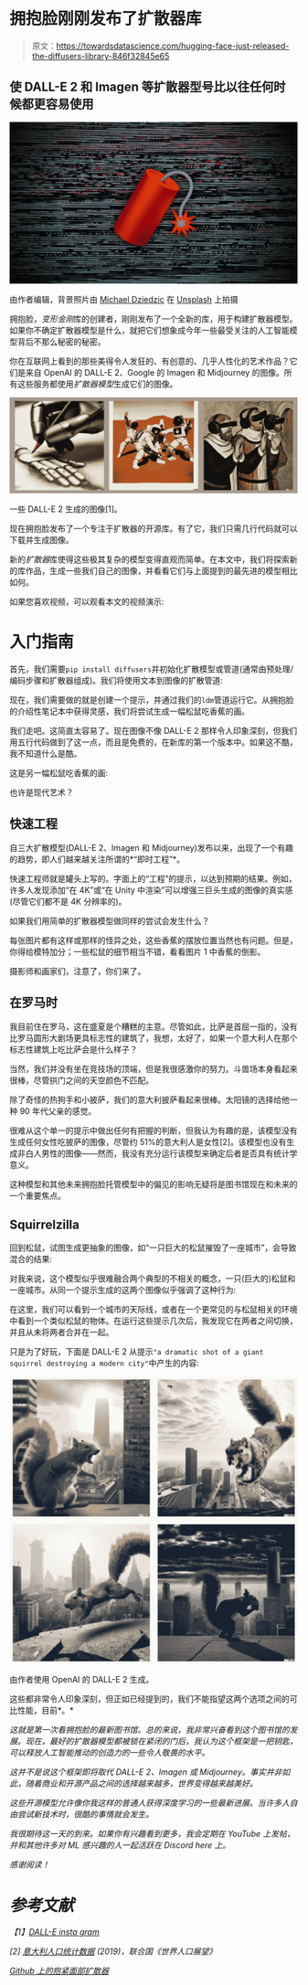 # 拥抱脸刚刚发布了扩散器库

> 原文：<https://towardsdatascience.com/hugging-face-just-released-the-diffusers-library-846f32845e65>

## 使 DALL-E 2 和 Imagen 等扩散器型号比以往任何时候都更容易使用

![](img/f182510868ddac569b5d94604bb0aef3.png)

由作者编辑，背景照片由 [Michael Dziedzic](https://unsplash.com/@lazycreekimages) 在 [Unsplash](https://unsplash.com?utm_source=medium&utm_medium=referral) 上拍摄

拥抱脸，*变形金刚*库的创建者，刚刚发布了一个全新的库，用于构建扩散器模型。如果你不确定扩散器模型是什么，就把它们想象成今年一些最受关注的人工智能模型背后不那么秘密的秘密。

你在互联网上看到的那些美得令人发狂的、有创意的、几乎人性化的艺术作品？它们是来自 OpenAI 的 DALL-E 2、Google 的 Imagen 和 Midjourney 的图像。所有这些服务都使用*扩散器模型*生成它们的图像。

![](img/263420b4b65e133db31f8d4b9080a37d.png)

一些 DALL-E 2 生成的图像[1]。

现在拥抱脸发布了一个专注于扩散器的开源库。有了它，我们只需几行代码就可以下载并生成图像。

新的*扩散器*库使得这些极其复杂的模型变得直观而简单。在本文中，我们将探索新的库作品，生成一些我们自己的图像，并看看它们与上面提到的最先进的模型相比如何。

如果您喜欢视频，可以观看本文的视频演示:

# 入门指南

首先，我们需要`pip install diffusers`并初始化扩散模型或管道(通常由预处理/编码步骤和扩散器组成)。我们将使用文本到图像的扩散管道:

现在，我们需要做的就是创建一个提示，并通过我们的`ldm`管道运行它。从拥抱脸的介绍性笔记本中获得灵感，我们将尝试生成一幅松鼠吃香蕉的画。

我们走吧。这简直太容易了。现在图像不像 DALL-E 2 那样令人印象深刻，但我们用五行代码做到了这一点，而且是免费的，在新库的第一个版本中。如果这不酷，我不知道什么是酷。

这是另一幅松鼠吃香蕉的画:

也许是现代艺术？

## 快速工程

自三大扩散模型(DALL-E 2、Imagen 和 Midjourney)发布以来，出现了一个有趣的趋势，即人们越来越关注所谓的*“即时工程”*。

快速工程师就是罐头上写的。字面上的“工程”的提示，以达到预期的结果。例如，许多人发现添加“在 4K”或“在 Unity 中渲染”可以增强三巨头生成的图像的真实感(尽管它们都不是 4K 分辨率的)。

如果我们用简单的扩散器模型做同样的尝试会发生什么？

每张图片都有这样或那样的怪异之处，这些香蕉的摆放位置当然也有问题。但是，你得给模特加分；一些松鼠的细节相当不错，看看图片 1 中香蕉的倒影。

摄影师和画家们，注意了，你们来了。

## 在罗马时

我目前住在罗马，这在盛夏是个糟糕的主意。尽管如此，比萨是首屈一指的，没有比罗马圆形大剧场更具标志性的建筑了，我想，太好了，如果一个意大利人在那个标志性建筑上吃比萨会是什么样子？

当然，我们并没有坐在竞技场的顶端，但是我很感激你的努力。斗兽场本身看起来很棒，尽管拱门之间的天空颜色不匹配。

除了奇怪的热狗手和小披萨，我们的意大利披萨看起来很棒。太阳镜的选择给他一种 90 年代父亲的感觉。

很难从这个单一的提示中做出任何有把握的判断，但我认为有趣的是，该模型没有生成任何女性吃披萨的图像，尽管约 51%的意大利人是女性[2]。该模型也没有生成非白人男性的图像——然而，我没有充分运行该模型来确定后者是否具有统计学意义。

这种模型和其他未来拥抱脸托管模型中的偏见的影响无疑将是图书馆现在和未来的一个重要焦点。

## Squirrelzilla

回到松鼠，试图生成更抽象的图像，如“一只巨大的松鼠摧毁了一座城市”，会导致混合的结果:

对我来说，这个模型似乎很难融合两个典型的不相关的概念，一只(巨大的)松鼠和一座城市。从同一个提示生成的这两个图像似乎强调了这种行为:

在这里，我们可以看到一个城市的天际线，或者在一个更常见的与松鼠相关的环境中看到一个类似松鼠的物体。在运行这些提示几次后，我发现它在两者之间切换，并且从未将两者合并在一起。

只是为了好玩，下面是 DALL-E 2 从提示`"a dramatic shot of a giant squirrel destroying a modern city"`中产生的内容:

![](img/edcbdc48b8bf934c8afaddc260cc2812.png)

由作者使用 OpenAI 的 DALL-E 2 生成。

这些都非常令人印象深刻，但正如已经提到的，我们不能指望这两个选项之间的可比性能，目前*。*

*这就是第一次看拥抱脸的最新图书馆。总的来说，我非常兴奋看到这个图书馆的发展。现在，最好的扩散器模型都被锁在紧闭的门后，我认为这个框架是一把钥匙，可以释放人工智能推动的创造力的一些令人敬畏的水平。*

*这并不是说这个框架即将取代 DALL-E 2、Imagen 或 Midjourney。事实并非如此，随着商业和开源产品之间的选择越来越多，世界变得越来越美好。*

*这些开源模型允许像你我这样的普通人获得深度学习的一些最新进展。当许多人自由尝试新技术时，很酷的事情就会发生。*

*我很期待这一天的到来。如果你有兴趣看到更多，我会定期在 YouTube 上发帖，并和其他许多对 ML 感兴趣的人一起活跃在 Discord here 上。*

*感谢阅读！*

# ***参考文献***

*【1】[DALL-E insta gram](https://www.instagram.com/openaidalle/?hl=en)*

*[2] [意大利人口统计数据](https://statisticstimes.com/demographics/country/italy-demographics.php#:~:text=The%20Sex%20Ratio%20in%20Italy,million%20more%20females%20than%20males.) (2019)，联合国《世界人口展望》*

*[Github 上的抱紧面部扩散器](https://github.com/huggingface/diffusers)*